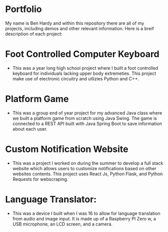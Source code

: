 # Portfolio

My name is Ben Hardy and within this repository there are all of my projects, including demos and other relevant information. Here is a breif description of each project:

# Foot Controlled Computer Keyboard
- This was a year long high school project where I built a foot controlled keyboard for individuals lacking upper body extremeties. This project make use of electronic circuitry and utlizies Python and C++.
# Platform Game
- This was a group end of year project for my advanced Java class where we built a platform game from scratch using Java Swing. The game is connected to a REST API built with Java Spring Boot to save information about each user.
# Custom Notification Website
- This was a project I worked on during the summer to develop a full stack website which allows users to customize notifications based on other websites contents. This project uses React Js, Python Flask, and Python Requests for webscraping.
# Language Translator:
- This was a device I built when I was 16 to allow for language translation from audio and image input. It is made up of a Raspberry PI Zero w, a USB microphone, an LCD screen, and a camera.
